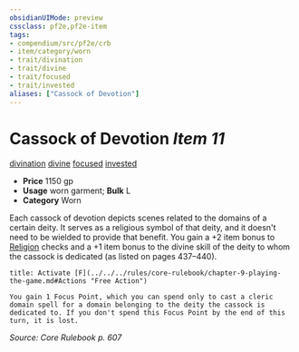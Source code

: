 ```yaml
---
obsidianUIMode: preview
cssclass: pf2e,pf2e-item
tags:
- compendium/src/pf2e/crb
- item/category/worn
- trait/divination
- trait/divine
- trait/focused
- trait/invested
aliases: ["Cassock of Devotion"]
---
```

# Cassock of Devotion *Item 11*  
[divination](../../../Rules/traits/divination.md)  [divine](../../../Rules/traits/divine.md)  [focused](../../../Rules/traits/focused.md)  [invested](../../../Rules/traits/invested.md)  

- **Price** 1150 gp
- **Usage** worn garment; **Bulk** L
- **Category** Worn

Each cassock of devotion depicts scenes related to the domains of a certain deity. It serves as a religious symbol of that deity, and it doesn't need to be wielded to provide that benefit. You gain a +2 item bonus to [Religion](../../skills.md#Religion) checks and a +1 item bonus to the divine skill of the deity to whom the cassock is dedicated (as listed on pages 437–440).

```ad-embed-ability
title: Activate [F](../../../rules/core-rulebook/chapter-9-playing-the-game.md#Actions "Free Action")

You gain 1 Focus Point, which you can spend only to cast a cleric domain spell for a domain belonging to the deity the cassock is dedicated to. If you don't spend this Focus Point by the end of this turn, it is lost.
```

*Source: Core Rulebook p. 607*
